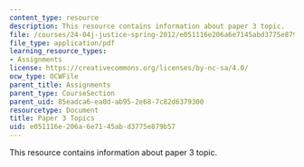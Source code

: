 ```yaml
---
content_type: resource
description: This resource contains information about paper 3 topic.
file: /courses/24-04j-justice-spring-2012/e051116e206a6e7145abd3775e879b57_MIT24_04JS12_paper3.pdf
file_type: application/pdf
learning_resource_types:
- Assignments
license: https://creativecommons.org/licenses/by-nc-sa/4.0/
ocw_type: OCWFile
parent_title: Assignments
parent_type: CourseSection
parent_uid: 85eadca6-ea0d-ab95-2e68-7c82d6379300
resourcetype: Document
title: Paper 3 Topics
uid: e051116e-206a-6e71-45ab-d3775e879b57
---
```

This resource contains information about paper 3 topic.